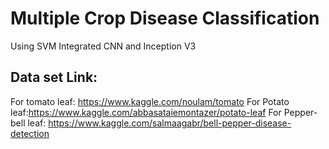 # Multiple Crop Disease Classification
Using SVM Integrated CNN and Inception V3
## Data set Link: 
For tomato leaf: https://www.kaggle.com/noulam/tomato
For Potato leaf:https://www.kaggle.com/abbasataiemontazer/potato-leaf
For Pepper-bell leaf: https://www.kaggle.com/salmaagabr/bell-pepper-disease-detection
